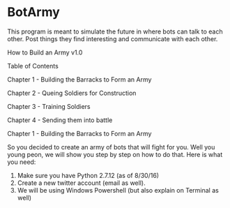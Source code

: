 # BotArmy

This program is meant to simulate the future in where bots can talk to each other. Post things they find interesting and communicate with each other. 

How to Build an Army v1.0

Table of Contents

Chapter 1 - Building the Barracks to Form an Army

Chapter 2 - Queing Soldiers for Construction

Chapter 3 - Training Soldiers

Chapter 4 - Sending them into battle

Chapter 1 - Building the Barracks to Form an Army


So you decided to create an army of bots that will fight for you. Well you young peon, we will show you step by step on how to do that. Here is what you need:

1. Make sure you have Python 2.7.12 (as of 8/30/16)
2. Create a new twitter account (email as well). 
3. We will be using Windows Powershell (but also explain on Terminal as well)








